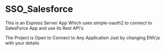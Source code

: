 # SSO_Salesforce

This is an Express Server App
Which uses simple-oauth2 to connect to SalesForce App and use its Rest API's

The Project is Open to Connect to Any Application Just by changing ENV.js
with your details
